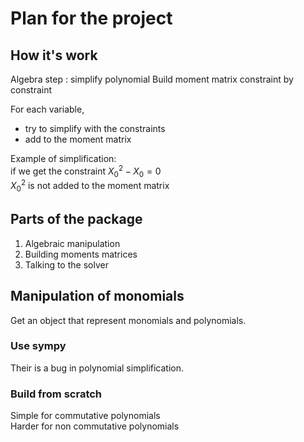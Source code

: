 # Plan for the project

## How it's work

Algebra step : simplify polynomial
Build moment matrix constraint by constraint

For each variable,
- try to simplify with the constraints
- add to the moment matrix

Example of simplification:  
if we get the constraint $X_0^2 - X_0 = 0$  
$X_0^2$ is not added to the moment matrix

## Parts of the package

1. Algebraic manipulation
2. Building moments matrices
3. Talking to the solver

## Manipulation of monomials

Get an object that represent monomials and polynomials.

### Use sympy

Their is a bug in polynomial simplification.

### Build from scratch

Simple for commutative polynomials  
Harder for non commutative polynomials

